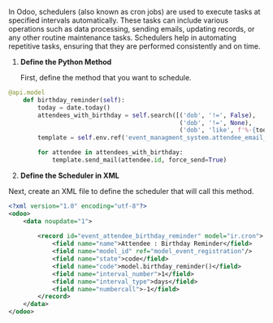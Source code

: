 In Odoo, schedulers (also known as cron jobs) are used to execute tasks at specified intervals automatically. These tasks can include various operations such as data processing, sending emails, updating records, or any other routine maintenance tasks. Schedulers help in automating repetitive tasks, ensuring that they are performed consistently and on time.

1. **Define the Python Method**

	First, define the method that you want to schedule.

```python
@api.model
    def birthday_reminder(self):
        today = date.today()
        attendees_with_birthday = self.search([('dob', '!=', False),
                                               ('dob', '!=', None),
                                               ('dob', 'like', f'%-{today.month:02d}-{today.day:02d}')])
        template = self.env.ref('event_managment_system.attendee_email_template')

        for attendee in attendees_with_birthday:
            template.send_mail(attendee.id, force_send=True)
```


2. **Define the Scheduler in XML**

Next, create an XML file to define the scheduler that will call this method.

```xml
<?xml version="1.0" encoding="utf-8"?>  
<odoo>  
    <data noupdate="1">  
  
        <record id="event_attendee_birthday_reminder" model="ir.cron">  
            <field name="name">Attendee : Birthday Reminder</field>  
            <field name="model_id" ref="model_event_registration"/>  
            <field name="state">code</field>  
            <field name="code">model.birthday_reminder()</field>  
            <field name="interval_number">1</field>  
            <field name="interval_type">days</field>  
            <field name="numbercall">-1</field>  
        </record>
    </data>
</odoo>
```